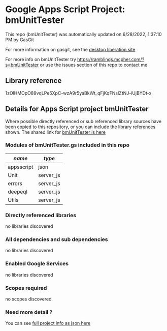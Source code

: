 # Google Apps Script Project: bmUnitTester
This repo (bmUnitTester) was automatically updated on 6/28/2022, 1:37:10 PM by GasGit

For more information on gasgit, see the [desktop liberation site](https://ramblings.mcpher.com/drive-sdk-and-github/migrategasgit/ "desktop liberation")

For more info on bmUnitTester try https://ramblings.mcpher.com/?s=bmUnitTester or use the issues section of this repo to contact me
## Library reference
1zOlHMOpO89vqLPe5XpC-wzA9r5yaBkWt_qFjKqFNsIZtNJ-iUjBYDt-x


## Details for Apps Script project bmUnitTester
Where possible directly referenced or sub referenced library sources have been copied to this repository, or you can include the library references shown. 
The shared link for [bmUnitTester is here](https://script.google.com/d/1zOlHMOpO89vqLPe5XpC-wzA9r5yaBkWt_qFjKqFNsIZtNJ-iUjBYDt-x/edit?usp=sharing "open in the GAS IDE")

### Modules of bmUnitTester.gs included in this repo
*name*|*type*
--- | --- 
appsscript| json
Unit| server_js
errors| server_js
deepeql| server_js
Utils| server_js
### Directly referenced libraries
no libraries discovered
### All dependencies and sub dependencies
no libraries discovered
### Enabled Google Services
no libraries discovered
### Scopes required
no scopes discovered
### Need more detail ?
You can see [full project info as json here](info.json)
